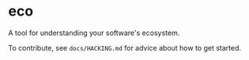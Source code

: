 # eco

A tool for understanding your software's ecosystem.

To contribute, see `docs/HACKING.md` for advice about how to get started.
